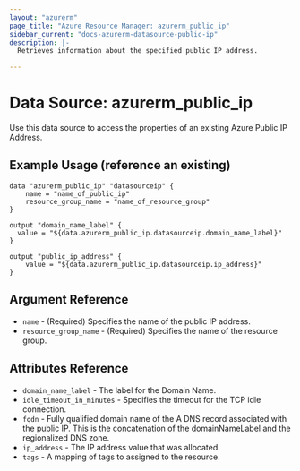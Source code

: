 ```yaml
---
layout: "azurerm"
page_title: "Azure Resource Manager: azurerm_public_ip"
sidebar_current: "docs-azurerm-datasource-public-ip"
description: |-
  Retrieves information about the specified public IP address.

---
```


# Data Source: azurerm_public_ip

Use this data source to access the properties of an existing Azure Public IP Address.

## Example Usage (reference an existing)

```hcl
data "azurerm_public_ip" "datasourceip" {
    name = "name_of_public_ip"
    resource_group_name = "name_of_resource_group"
}

output "domain_name_label" {
  value = "${data.azurerm_public_ip.datasourceip.domain_name_label}"
}

output "public_ip_address" {
    value = "${data.azurerm_public_ip.datasourceip.ip_address}"
}
```

## Argument Reference

* `name` - (Required) Specifies the name of the public IP address.
* `resource_group_name` - (Required) Specifies the name of the resource group.


## Attributes Reference

* `domain_name_label` - The label for the Domain Name.
* `idle_timeout_in_minutes` - Specifies the timeout for the TCP idle connection.
* `fqdn` - Fully qualified domain name of the A DNS record associated with the public IP. This is the concatenation of the domainNameLabel and the regionalized DNS zone.
* `ip_address` - The IP address value that was allocated.
* `tags` - A mapping of tags to assigned to the resource.
